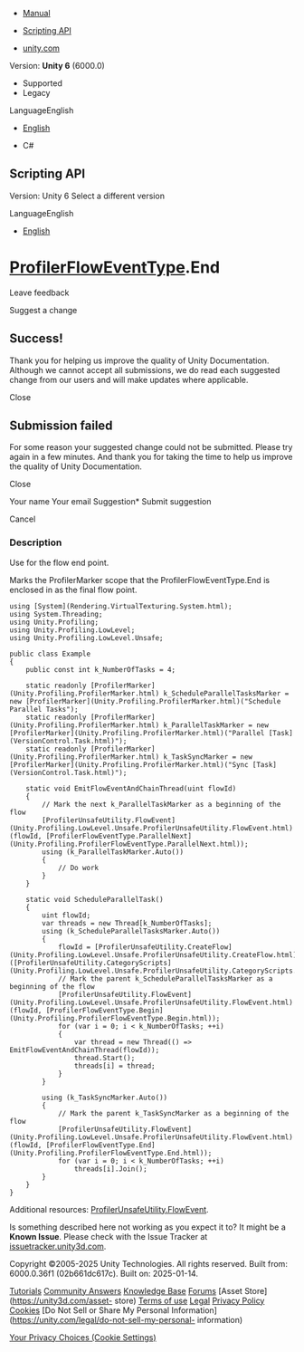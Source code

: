 [ ]()

  * [Manual](../Manual/index.html)
  * [Scripting API](../ScriptReference/index.html)

  * [unity.com](https://unity.com/)

Version: **Unity 6** (6000.0)

  * Supported
  * Legacy

LanguageEnglish

  * [English]()

  * C#

[ ](https://docs.unity3d.com)

## Scripting API

Version: Unity 6 Select a different version

LanguageEnglish

  * [English]()

#  [ProfilerFlowEventType](Unity.Profiling.ProfilerFlowEventType.html).End

Leave feedback

Suggest a change

## Success!

Thank you for helping us improve the quality of Unity Documentation. Although
we cannot accept all submissions, we do read each suggested change from our
users and will make updates where applicable.

Close

## Submission failed

For some reason your suggested change could not be submitted. Please <a>try
again</a> in a few minutes. And thank you for taking the time to help us
improve the quality of Unity Documentation.

Close

Your name Your email Suggestion* Submit suggestion

Cancel

[ ]()

### Description

Use for the flow end point.

Marks the ProfilerMarker scope that the ProfilerFlowEventType.End is enclosed
in as the final flow point.

    
    
    using [System](Rendering.VirtualTexturing.System.html);
    using System.Threading;
    using Unity.Profiling;
    using Unity.Profiling.LowLevel;
    using Unity.Profiling.LowLevel.Unsafe;  
      
    public class Example
    {
        public const int k_NumberOfTasks = 4;  
      
        static readonly [ProfilerMarker](Unity.Profiling.ProfilerMarker.html) k_ScheduleParallelTasksMarker = new [ProfilerMarker](Unity.Profiling.ProfilerMarker.html)("Schedule Parallel Tasks");
        static readonly [ProfilerMarker](Unity.Profiling.ProfilerMarker.html) k_ParallelTaskMarker = new [ProfilerMarker](Unity.Profiling.ProfilerMarker.html)("Parallel [Task](VersionControl.Task.html)");
        static readonly [ProfilerMarker](Unity.Profiling.ProfilerMarker.html) k_TaskSyncMarker = new [ProfilerMarker](Unity.Profiling.ProfilerMarker.html)("Sync [Task](VersionControl.Task.html)");  
      
        static void EmitFlowEventAndChainThread(uint flowId)
        {
            // Mark the next k_ParallelTaskMarker as a beginning of the flow
            [ProfilerUnsafeUtility.FlowEvent](Unity.Profiling.LowLevel.Unsafe.ProfilerUnsafeUtility.FlowEvent.html)(flowId, [ProfilerFlowEventType.ParallelNext](Unity.Profiling.ProfilerFlowEventType.ParallelNext.html));
            using (k_ParallelTaskMarker.Auto())
            {
                // Do work
            }
        }  
      
        static void ScheduleParallelTask()
        {
            uint flowId;
            var threads = new Thread[k_NumberOfTasks];
            using (k_ScheduleParallelTasksMarker.Auto())
            {
                flowId = [ProfilerUnsafeUtility.CreateFlow](Unity.Profiling.LowLevel.Unsafe.ProfilerUnsafeUtility.CreateFlow.html)([ProfilerUnsafeUtility.CategoryScripts](Unity.Profiling.LowLevel.Unsafe.ProfilerUnsafeUtility.CategoryScripts.html));
                // Mark the parent k_ScheduleParallelTasksMarker as a beginning of the flow
                [ProfilerUnsafeUtility.FlowEvent](Unity.Profiling.LowLevel.Unsafe.ProfilerUnsafeUtility.FlowEvent.html)(flowId, [ProfilerFlowEventType.Begin](Unity.Profiling.ProfilerFlowEventType.Begin.html));
                for (var i = 0; i < k_NumberOfTasks; ++i)
                {
                    var thread = new Thread(() => EmitFlowEventAndChainThread(flowId));
                    thread.Start();
                    threads[i] = thread;
                }
            }  
      
            using (k_TaskSyncMarker.Auto())
            {
                // Mark the parent k_TaskSyncMarker as a beginning of the flow
                [ProfilerUnsafeUtility.FlowEvent](Unity.Profiling.LowLevel.Unsafe.ProfilerUnsafeUtility.FlowEvent.html)(flowId, [ProfilerFlowEventType.End](Unity.Profiling.ProfilerFlowEventType.End.html));
                for (var i = 0; i < k_NumberOfTasks; ++i)
                    threads[i].Join();
            }
        }
    }
    

Additional resources:
[ProfilerUnsafeUtility.FlowEvent](Unity.Profiling.LowLevel.Unsafe.ProfilerUnsafeUtility.FlowEvent.html).

Is something described here not working as you expect it to? It might be a
**Known Issue**. Please check with the Issue Tracker at
[issuetracker.unity3d.com](https://issuetracker.unity3d.com).

Copyright ©2005-2025 Unity Technologies. All rights reserved. Built from:
6000.0.36f1 (02b661dc617c). Built on: 2025-01-14.

[Tutorials](https://unity3d.com/learn) [Community
Answers](https://answers.unity3d.com) [Knowledge
Base](https://support.unity3d.com/hc/en-us)
[Forums](https://forum.unity3d.com) [Asset Store](https://unity3d.com/asset-
store) [Terms of use](https://docs.unity3d.com/Manual/TermsOfUse.html)
[Legal](https://unity.com/legal) [Privacy
Policy](https://unity.com/legal/privacy-policy)
[Cookies](https://unity.com/legal/cookie-policy) [Do Not Sell or Share My
Personal Information](https://unity.com/legal/do-not-sell-my-personal-
information)

[Your Privacy Choices (Cookie Settings)](javascript:void\(0\);)

